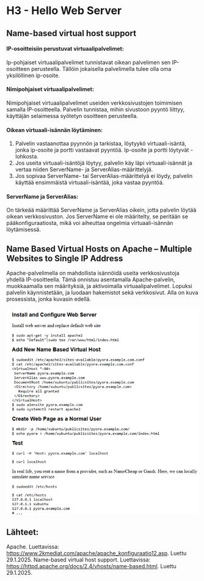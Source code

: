 # H3 - Hello Web Server 

## Name-based virtual host support

#### IP-osoitteisiin perustuvat virtuaalipalvelimet: 
Ip-pohjaiset virtuaalipalvelimet tunnistavat oikean palvelimen sen IP-osoitteen perusteella. Tällöin jokaisella palvelimella tulee olla oma yksilöllinen ip-osoite.

#### Nimipohjaiset virtuaalipalvelimet:
Nimipohjaiset virtuaalipalvelimet useiden verkkosivustojen toimimisen samalla IP-osoitteella. Palvelin tunnistaa, mihin sivustoon pyyntö liittyy, käyttäjän selaimessa syötetyn osoitteen perusteella. 

#### Oikean virtuaali-isännän löytäminen: 
  1. Palvelin vastaanottaa pyynnön ja tarkistaa, löytyykö virtuaali-isäntä, jonka ip-osoite ja portti vastaavat pyyntöä. Ip-osoite ja portti löytyvät <VirtualHost>-lohkosta.
  2. Jos useita virtuaali-isäntöjä löytyy, palvelin käy läpi virtuaali-isännät ja vertaa niiden ServerName- ja ServerAlias-määrittelyjä.
  3. Jos sopivaa ServerName- tai ServerAlias-määrittelyä ei löydy, palvelin käyttää ensimmäistä virtuaali-isäntää, joka vastaa pyyntöä.

#### ServerName ja ServerAlias:
On tärkeää määrittää ServerName ja ServerAlias oikein, jotta palvelin löytää oikean verkkosivuston. Jos ServerName ei ole määritelty, se peritään se pääkonfiguraatiosta, mikä voi aiheuttaa ongelmia virtuaali-isännän löytämisessä. 
 
## Name Based Virtual Hosts on Apache – Multiple Websites to Single IP Address

Apache-palvelimella on mahdollista isännöidä useita verkkosivustoja yhdellä IP-osoitteella. Tämä onnistuu asentamalla Apache-palvelin, muokkaamalla sen määrityksiä, ja aktivoimalla virtuaalipalvelimet. Lopuksi palvelin käynnistetään, ja luodaan hakemistot sekä verkkosivut. Alla on kuva prosessista, jonka kuvasin edellä. 

<img src="ApachenAsennus.png" width="600" />

## Lähteet: 

Apache. Luettavissa: https://www.2kmediat.com/apache/apache_konfiguraatio12.asp. Luettu 29.1.2025.
Name-based virtual host support. Luettavissa: https://httpd.apache.org/docs/2.4/vhosts/name-based.html. Luettu 29.1.2025. 
